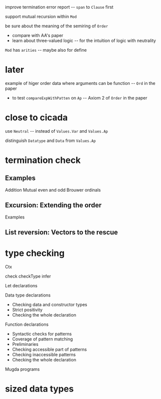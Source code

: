 improve termination error report -- `span` to `Clause` first

support mutual recursion within `Mod`

be sure about the meaning of the semiring of `Order`

- compare with AA's paper
- learn about three-valued logic -- for the intuition of logic with neutrality

`Mod` has `arities` -- maybe also for define

# later

example of higer order data where arguments can be function -- `Ord` in the paper

- to test `compareExpWithPatten` on `Ap` -- Axiom 2 of `Order` in the paper

# close to cicada

use `Neutral` -- instead of `Values.Var` and `Values.Ap`

distinguish `Datatype` and `Data` from `Values.Ap`

# termination check

## Examples

Addition
Mutual even and odd
Brouwer ordinals

## Excursion: Extending the order

Examples

## List reversion: Vectors to the rescue

# type checking

Ctx

check
checkType
infer

Let declarations

Data type declarations

- Checking data and constructor types
- Strict positivity
- Checking the whole declaration

Function declarations

- Syntactic checks for patterns
- Coverage of pattern matching
- Preliminaries
- Checking accessible part of patterns
- Checking inaccessible patterns
- Checking the whole declaration

Mugda programs

# sized data types
